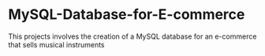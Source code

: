 # MySQL-Database-for-E-commerce
This projects involves the creation of a MySQL database for an e-commerce that sells musical instruments

